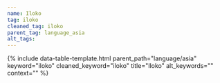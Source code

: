 ```yaml
---
name: Iloko
tag: iloko
cleaned_tag: iloko
parent_tag: language_asia
alt_tags: 
---
```


{% include data-table-template.html 
  parent_path="language/asia" 
  keyword="iloko" 
  cleaned_keyword="iloko" 
  title="Iloko"
  alt_keywords=""
  context=""
%}

